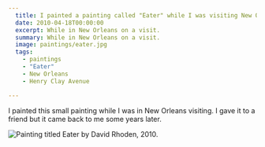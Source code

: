 ```yaml
---
  title: I painted a painting called "Eater" while I was visiting New Orleans.
  date: 2010-04-18T00:00:00
  excerpt: While in New Orleans on a visit.
  summary: While in New Orleans on a visit.
  image: paintings/eater.jpg
  tags:
    - paintings
    - "Eater"
    - New Orleans
    - Henry Clay Avenue

---
```


I painted this small painting while I was in New Orleans visiting. I gave it to a friend but it came back to me some years later.

![Painting titled Eater by David Rhoden, 2010.](/static/img/paintings/eater.jpg)


  